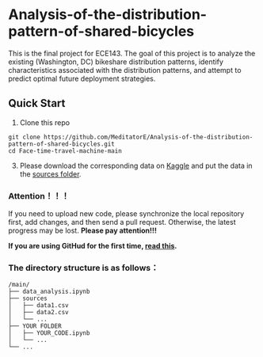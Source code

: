 # Analysis-of-the-distribution-pattern-of-shared-bicycles
This is the final project for ECE143. The goal of this project is to analyze the existing (Washington, DC) bikeshare distribution patterns, identify characteristics associated with the distribution patterns, and attempt to predict optimal future deployment strategies.

## Quick Start
1. Clone this repo
```
git clone https://github.com/MeditatorE/Analysis-of-the-distribution-pattern-of-shared-bicycles.git
cd Face-time-travel-machine-main
```
3. Please download the corresponding data on [Kaggle](https://www.kaggle.com/datasets/taweilo/capital-bikeshare-dataset-202005202408/data) and put the data in the [sources folder](https://github.com/MeditatorE/Analysis-of-the-distribution-pattern-of-shared-bicycles/tree/main/sources).

### Attention！！！
If you need to upload new code, please synchronize the local repository first, add changes, and then send a pull request. Otherwise, the latest progress may be lost. **Please pay attention!!!**

**If you are using GitHud for the first time, [read this](https://docs.github.com/en).**

### The directory structure is as follows：
```
/main/
├── data_analysis.ipynb
├── sources
│   ├── data1.csv
│   ├── data2.csv
│   └── ...
├── YOUR FOLDER
│   ├── YOUR_CODE.ipynb
│   └── ...
└── ...
```
